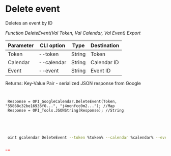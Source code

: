 ﻿---
sidebar_position: 7
---

# Delete event
 Deletes an event by ID


*Function DeleteEvent(Val Token, Val Calendar, Val Event) Export*

 | Parameter | CLI option | Type | Destination |
 |-|-|-|-|
 | Token | --token | String | Token |
 | Calendar | --calendar | String | Calendar ID |
 | Event | --event | String | Event ID |

 
 Returns: Key-Value Pair - serialized JSON response from Google

```bsl title="Code example"
	
 
 Response = OPI_GoogleCalendar.DeleteEvent(Token, "55868c32be16935f0...", "j4nonfcc0m2..."); //Map
 Response = OPI_Tools.JSONString(Response); //String
 

	
```

```sh title="CLI command example"
 
 oint gcalendar DeleteEvent --token %token% --calendar %calendar% --event %event%


```


```json title="Result"

""

```
